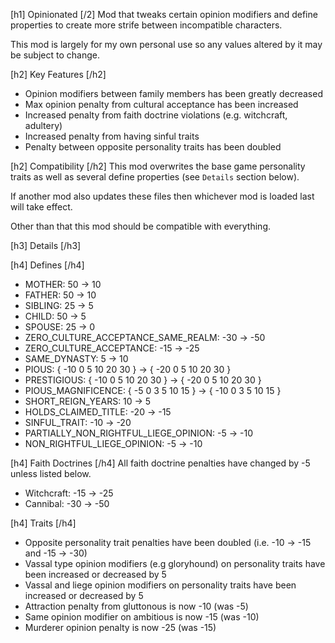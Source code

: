[h1] Opinionated [/2]
Mod that tweaks certain opinion modifiers and define properties to create more strife between incompatible characters.

This mod is largely for my own personal use so any values altered by it may be subject to change.

[h2] Key Features [/h2]
* Opinion modifiers between family members has been greatly decreased
* Max opinion penalty from cultural acceptance has been increased
* Increased penalty from faith doctrine violations (e.g. witchcraft, adultery)
* Increased penalty from having sinful traits
* Penalty between opposite personality traits has been doubled

[h2] Compatibility [/h2]
This mod overwrites the base game personality traits as well as several define properties (see `Details` section below).

If another mod also updates these files then whichever mod is loaded last will take effect.

Other than that this mod should be compatible with everything.

[h3] Details [/h3]

[h4] Defines [/h4]
* MOTHER: 50 -> 10
* FATHER: 50 -> 10
* SIBLING: 25 -> 5
* CHILD: 50 -> 5
* SPOUSE: 25 -> 0
* ZERO_CULTURE_ACCEPTANCE_SAME_REALM: -30 -> -50
* ZERO_CULTURE_ACCEPTANCE: -15 -> -25
* SAME_DYNASTY: 5 -> 10
* PIOUS: { -10 0 5 10 20 30 } -> { -20 0 5 10 20 30 }
* PRESTIGIOUS: { -10 0 5 10 20 30 } -> { -20 0 5 10 20 30 }
* PIOUS_MAGNIFICENCE: { -5 0 3 5 10 15 } -> { -10 0 3 5 10 15 }
* SHORT_REIGN_YEARS: 10 -> 5
* HOLDS_CLAIMED_TITLE: -20 -> -15
* SINFUL_TRAIT: -10 -> -20
* PARTIALLY_NON_RIGHTFUL_LIEGE_OPINION: -5 -> -10
* NON_RIGHTFUL_LIEGE_OPINION: -5 -> -10

[h4] Faith Doctrines [/h4]
All faith doctrine penalties have changed by -5 unless listed below.

* Witchcraft: -15 -> -25
* Cannibal: -30 -> -50

[h4] Traits [/h4]
* Opposite personality trait penalties have been doubled (i.e. -10 -> -15 and -15 -> -30)
* Vassal type opinion modifiers (e.g gloryhound) on personality traits have been increased or decreased by 5
* Vassal and liege opinion modifiers on personality traits have been increased or decreased by 5
* Attraction penalty from gluttonous is now -10 (was -5)
* Same opinion modifier on ambitious is now -15 (was -10)
* Murderer opinion penalty is now -25 (was -15)